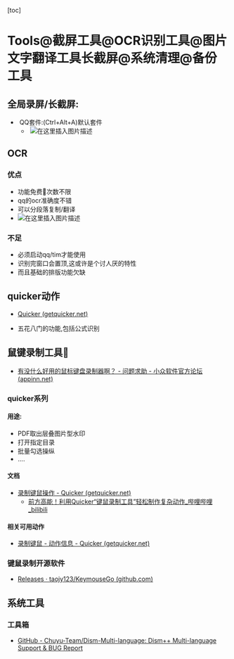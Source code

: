 [toc]

# Tools@截屏工具@OCR识别工具@图片文字翻译工具长截屏@系统清理@备份工具

## 全局录屏/长截屏:

- ​	QQ套件:(Ctrl+Alt+A)默认套件	
  - ​	![在这里插入图片描述](https://img-blog.csdnimg.cn/20210107104750962.png?x-oss-process=image/watermark,type_ZmFuZ3poZW5naGVpdGk,shadow_10,text_aHR0cHM6Ly9ibG9nLmNzZG4ubmV0L3h1Y2hhb3hpbjEzNzU=,size_16,color_FFFFFF,t_70)

##  OCR

### 优点

- 功能免费🎈次数不限
- qq的ocr准确度不错
- 可以分段落复制/翻译
- 	![在这里插入图片描述](https://img-blog.csdnimg.cn/7845122268144dd3b5f836dd90422316.png)


### 不足

- 必须启动qq/tim才能使用
- 识别完窗口会置顶,这或许是个讨人厌的特性
- 而且基础的排版功能欠缺

## quicker动作

- [ Quicker (getquicker.net)](https://getquicker.net/Share/Actions?exe=common)

- 五花八门的功能,包括公式识别

## 鼠键录制工具🎈

- [有没什么好用的鼠标键盘录制器啊？ - 问题求助 - 小众软件官方论坛 (appinn.net)](https://meta.appinn.net/t/topic/19807)

### quicker系列

#### 用途:

- PDF取出层叠图片型水印
- 打开指定目录
- 批量勾选操纵
- ....

#### 文档

- [录制键鼠操作 - Quicker (getquicker.net)](https://getquicker.net/kc/help/doc/record)
  - [前方高能！利用Quicker“键鼠录制工具”轻松制作复杂动作_哔哩哔哩_bilibili](https://www.bilibili.com/video/BV1GT4y1m7Rg/?vd_source=c0a3b17a665cd2d32431213df84cd3ce)

#### 相关可用动作

- [录制键鼠 - 动作信息 - Quicker (getquicker.net)](https://getquicker.net/Sharedaction?code=b5cbf520-9bc5-40ba-6236-08d795644eb1)

### 键鼠录制开源软件

- [Releases · taojy123/KeymouseGo (github.com)](https://github.com/taojy123/KeymouseGo/releases)

## 系统工具

### 工具箱

- [GitHub - Chuyu-Team/Dism-Multi-language: Dism++ Multi-language Support & BUG Report](https://github.com/Chuyu-Team/Dism-Multi-language)

